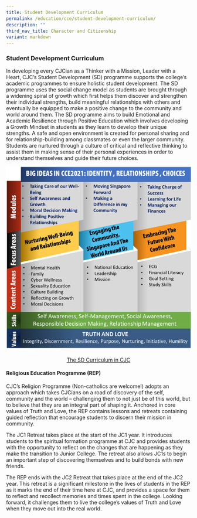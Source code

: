 ```yaml
---
title: Student Development Curriculum
permalink: /education/cce/student-development-curriculum/
description: ""
third_nav_title: Character and Citizenship
variant: markdown
---
```

### Student Development Curriculum

In developing every CJCian as a Thinker with a Mission, Leader with a Heart, CJC’s Student Development (SD) programme supports the college’s academic programmes to ensure holistic student development. The SD programme uses the social change model as students are brought through a widening spiral of growth which first helps them discover and strengthen their individual strengths, build meaningful relationships with others and eventually be equipped to make a positive change to the community and world around them. 
The SD programme aims to build Emotional and Academic Resilience through Positive Education which involves developing a Growth Mindset in students as they learn to develop their unique strengths. A safe and open environment is created for personal sharing and for relationship-building among classmates or even the larger community. Students are nurtured through a culture of critical and reflective thinking to assist them in making sense of their personal experiences in order to understand themselves and guide their future choices.

![](/images/Picture2a.png)
<center> <u> The SD Curriculum in CJC  </u></center><u> </u>

  

#### Religious Education Programme (REP)

CJC’s Religion Programme (Non-catholics are welcome!) adopts an approach which takes CJCians on a road of discovery of the self, community and the world – challenging them to not just be of this world, but to believe that they are an integral part of shaping it. Anchored in core values of Truth and Love, the REP contains lessons and retreats containing guided reflection that encourage students to discern their mission in community.

The JC1 Retreat takes place at the start of the JC1 year. It introduces students to the spiritual formation programme at CJC and provides students with the opportunity to reflect on the changes that are happening as they make the transition to Junior College. The retreat also allows JC1s to begin an important step of discovering themselves and to build bonds with new friends. 

The REP ends with the JC2 Retreat that takes place at the end of the JC2 year. This retreat is a significant milestone in the lives of students in the REP as it marks the end of their time here at CJC, and provides a space for them to reflect and recollect memories and times spent in the college. Looking forward, it challenges them to live the college’s values of Truth and Love when they move out into the real world.
